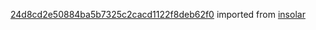 [24d8cd2e50884ba5b7325c2cacd1122f8deb62f0](https://github.com/insolar/insolar/commit/24d8cd2e50884ba5b7325c2cacd1122f8deb62f0) imported from [insolar](https://github.com/insolar/insolar)

